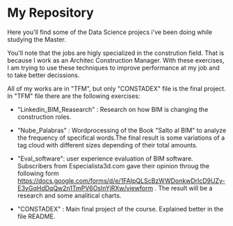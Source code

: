 # My Repository

Here you'll find some of the Data Science projecs i've been doing while studying the Master. 

You'll note that the jobs are higly specialized in the constrution field. 
That is because I work as an Architec Construction Manager. With these exercises, I am trying to use these techniques to improve performance at my job and to take better decissions.

All of my works are in "TFM", but only "CONSTADEX" file is the final project. In "TFM" file there are the following exercises:

- "Linkedin_BIM_Reasearch" : Research on how BIM is changing the construction roles.

- "Nube_Palabras" : Wordprocessing of the Book "Salto al BIM" to analyze the frequency of specifical words.The final result is some variations of a tag cloud with different sizes depending of their total amounts.

- "Eval_software": user experience evaluation of BIM software. Subscribers from Especialista3d.com gave their opinion throug the following form https://docs.google.com/forms/d/e/1FAIpQLScBzWWDonkwDrlcD9UZy-E3yGqHdDqQw2n1TmPV6OslnYjRXw/viewform . The result will be a research and some analitical charts.

- "CONSTADEX" : Main final project of the course. Explained better in the file README.
